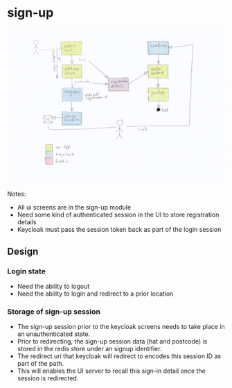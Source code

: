 # sign-up

![Sign-up screen flow](<../.gitbook/assets/Eccoo Sign-up.png>)

Notes:

* All ui screens are in the sign-up module
* Need some kind of authenticated session in the UI to store registration details
* Keycloak must pass the session token back as part of the login session

## Design

### Login state

* Need the ability to logout
* Need the ability to login and redirect to a prior location

### Storage of sign-up session

* The sign-up session prior to the keycloak screens needs to take place in an unauthenticated state.
* Prior to redirecting, the sign-up session data (hat and postcode) is stored in the redis store under an signup identifier.
* The redirect uri that keycloak will redirect to encodes this session ID as part of the path.
* This will enables the UI server to recall this sign-in detail once the session is redirected.

